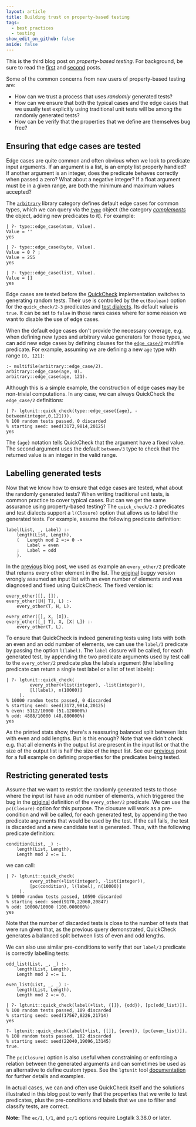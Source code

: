 ```yaml
---
layout: article
title: Building trust on property-based testing
tags:
  - best practices
  - testing
show_edit_on_github: false
aside: false
---
```



This is the third blog post on *property-based testing*. For background, be
sure to read the 
[first](../../../2019/08/20/easily-quickcheck-your-predicates.html)
and [second](../../../2020/04/10/evolving-from-manually-written-tests.html)
posts.

Some of the common concerns from new users of property-based testing are:

- How can we trust a process that uses *randomly* generated tests?
- How can we ensure that both the typical cases and the edge cases that we usually test explicitly
using traditional unit tests will be among the randomly generated tests?
- How can be verify that the properties that we define are themselves bug free?


Ensuring that edge cases are tested
-----------------------------------

Edge cases are quite common and often obvious when we look to predicate
input arguments. If an argument is a list, is an empty list properly handled?
If another argument is an integer, does the predicate behaves correctly when
passed a zero? What about a negative integer? If a float argument must be in
a given range, are both the minimum and maximum values accepted?

The [`arbitrary`](https://logtalk.org/library/arbitrary_0.html)
library category defines default edge cases for common types, which we can
query via the [`type`](https://logtalk.org/library/type_0.html) object
(the category [*complements*](https://logtalk.org/manuals/userman/categories.html#hot-patching)
the object, adding new predicates to it). For example:

```text
| ?- type::edge_case(atom, Value).
Value = ''
yes

| ?- type::edge_case(byte, Value).
Value = 0 ? ;
Value = 255
yes

| ?- type::edge_case(list, Value).
Value = []
yes
```

Edge cases are tested before the [QuickCheck](https://logtalk3.readthedocs.io/en/latest/devtools/lgtunit.html#quickcheck)
implementation switches to
generating random tests. Their use is controlled by the `ec(Boolean)`
option for the `quick_check/2-3` predicates and [test dialects](https://logtalk3.readthedocs.io/en/latest/devtools/lgtunit.html#test-dialects).
Its default value is `true`. It can be set to `false` in those rares cases
where for some reason we want to disable the use of edge cases.

When the default edge cases don't provide the necessary coverage, e.g.
when defining new types and arbitrary value generators for those types,
we can add new edge cases by defining clauses for the
[`edge_case/2`](https://logtalk.org/library/arbitrary_0.html#edge-case-2)
multifile predicate. For example, assuming we are defining a new `age` type
with range `[0, 121]`: 

```logtalk
:- multifile(arbitrary::edge_case/2).
arbitrary::edge_case(age, 0).
arbitrary::edge_case(age, 121).
```

Although this is a simple example, the construction of edge cases may be
non-trivial computations. In any case, we can always QuickCheck the
`edge_case/2` definitions:

```text
| ?- lgtunit::quick_check(type::edge_case({age}, -between(integer,0,121))).
% 100 random tests passed, 0 discarded
% starting seed: seed(3172,9814,20125)
yes
```

The `{age}` notation tells QuickCheck that the argument have a fixed value.
The second argument uses the default `between/3` type to check that the
returned value is an integer in the valid range.


Labelling generated tests
-------------------------

Now that we know how to ensure that edge cases are tested, what about the
randomly generated tests? When writing traditional unit tests, is common
practice to cover typical cases. But can we get the same assurance using
property-based testing? The `quick_check/2-3` predicates and test dialects
support a `l(Closure)` option that allows us to label the generated tests.
For example, assume the following predicate definition:

```logtalk
label(List, _, Label) :-
    length(List, Length),
    (   Length mod 2 =:= 0 ->
        Label = even
    ;   Label = odd
    ).
```

In the [previous](../../../2020/04/10/evolving-from-manually-written-tests.html)
blog post, we used as example an `every_other/2` predicate that returns
every other element in the list. The
[original](../../../2019/08/20/easily-quickcheck-your-predicates.html)
buggy version wrongly assumed an input list with an even number of elements
and was diagnosed and fixed using QuickCheck. The fixed version is:

```logtalk
every_other([], []).
every_other([H| T], L) :-
    every_other(T, H, L).

every_other([], X, [X]).
every_other([_| T], X, [X| L]) :-
    every_other(T, L).
```

To ensure that QuickCheck is indeed generating tests using lists with
both an even and an odd number of elements, we can use the `label/3`
predicate by passing the option `l(label)`. The `label` closure will be
called, for each generated test, by appending the two predicate arguments
used by test call to the `every_other/2` predicate plus the labels
argument (the labelling predicate can return a single test label or a
list of test labels):

```text
| ?- lgtunit::quick_check(
         every_other(+list(integer), -list(integer)),
         [l(label), n(10000)]
     ).
% 10000 random tests passed, 0 discarded
% starting seed: seed(3172,9814,20125)
% even: 5112/10000 (51.120000%)
% odd: 4888/10000 (48.880000%)
yes
```

As the printed stats show, there's a reassuring balanced split between
lists with even and odd lengths. But is this enough? Note that we didn't
check e.g. that all elements in the output list are present in the input
list or that the size of the output list is half the size of the input
list. See our [previous](../../../2020/04/10/evolving-from-manually-written-tests.html)
post for a full example on defining properties for the predicates being
tested.


Restricting generated tests
---------------------------

Assume that we want to restrict the randomly generated tests to those
where the input list have an odd number of elements, which triggered
the bug in the
[original](../../../2019/08/20/easily-quickcheck-your-predicates.html)
definition of the `every_other/2` predicate.
We can use the `pc(Closure)` option for this purpose. The clousure will
work as a pre-condition and will be called, for each generated test, by
appending the two predicate arguments that would be used by the test.
If the call fails, the test is discarded and a new candidate test is
generated. Thus, with the following predicate definition:

```logtalk
condition(List, _) :-
    length(List, Length),
    Length mod 2 =:= 1.
```

we can call:

```text
| ?- lgtunit::quick_check(
         every_other(+list(integer), -list(integer)),
         [pc(condition), l(label), n(10000)]
     ).
% 10000 random tests passed, 10590 discarded
% starting seed: seed(9170,22060,20847)
% odd: 10000/10000 (100.000000%)
yes
```

Note that the number of discarded tests is close to the number of tests
that were run given that, as the previous query demonstrated, QuickCheck
generates a balanced split between lists of even and odd lengths.

We can also use similar pre-conditions to verify that our `label/3` predicate
is correctly labelling tests:

```logtalk
odd_list(List, _, _) :-
    length(List, Length),
	Length mod 2 =:= 1.

even_list(List, _, _) :-
    length(List, Length),
	Length mod 2 =:= 0.
```

```text
| ?- lgtunit::quick_check(label(+list, {[]}, {odd}), [pc(odd_list)]).
% 100 random tests passed, 109 discarded
% starting seed: seed(17567,8226,21714)
yes

?- lgtunit::quick_check(label(+list, {[]}, {even}), [pc(even_list)]).
% 100 random tests passed, 102 discarded
% starting seed: seed(22040,19096,13145)
true.
```

The `pc(Closure)` option is also useful when constraining or enforcing a
relation between the generated arguments and can sometimes be used as an
alternative to define custom types. See the `lgtunit` tool
[documentation](https://logtalk3.readthedocs.io/en/latest/devtools/lgtunit.html#quickcheck)
for further details and examples.

In actual cases, we can and often use QuickCheck itself and the solutions
illustrated in this blog post to verify that the properties that we write
to test predicates, plus the pre-conditions and labels that we use to filter
and classify tests, are correct.


**Note:** The `ec/1`, `l/1`, and `pc/1` options require Logtalk 3.38.0 or
later.
